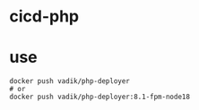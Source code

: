 # cicd-php

# use
```shell
docker push vadik/php-deployer
# or
docker push vadik/php-deployer:8.1-fpm-node18
```